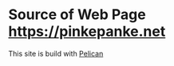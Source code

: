 # Source of Web Page https://pinkepanke.net


This site is build with [Pelican](http://docs.getpelican.com)
